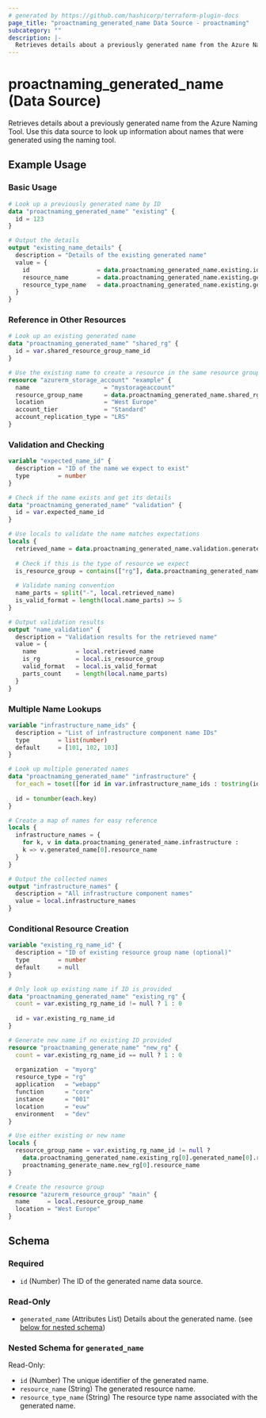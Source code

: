 ```yaml
---
# generated by https://github.com/hashicorp/terraform-plugin-docs
page_title: "proactnaming_generated_name Data Source - proactnaming"
subcategory: ""
description: |-
  Retrieves details about a previously generated name from the Azure Naming Tool. Use this data source to look up information about names that were generated using the naming tool.
---
```


# proactnaming_generated_name (Data Source)

Retrieves details about a previously generated name from the Azure Naming Tool. Use this data source to look up information about names that were generated using the naming tool.

## Example Usage

### Basic Usage

```terraform
# Look up a previously generated name by ID
data "proactnaming_generated_name" "existing" {
  id = 123
}

# Output the details
output "existing_name_details" {
  description = "Details of the existing generated name"
  value = {
    id                   = data.proactnaming_generated_name.existing.id
    resource_name        = data.proactnaming_generated_name.existing.generated_name[0].resource_name
    resource_type_name   = data.proactnaming_generated_name.existing.generated_name[0].resource_type_name
  }
}
```

### Reference in Other Resources

```terraform
# Look up an existing generated name
data "proactnaming_generated_name" "shared_rg" {
  id = var.shared_resource_group_name_id
}

# Use the existing name to create a resource in the same resource group
resource "azurerm_storage_account" "example" {
  name                     = "mystorageaccount"
  resource_group_name      = data.proactnaming_generated_name.shared_rg.generated_name[0].resource_name
  location                 = "West Europe"
  account_tier             = "Standard"
  account_replication_type = "LRS"
}
```

### Validation and Checking

```terraform
variable "expected_name_id" {
  description = "ID of the name we expect to exist"
  type        = number
}

# Check if the name exists and get its details
data "proactnaming_generated_name" "validation" {
  id = var.expected_name_id
}

# Use locals to validate the name matches expectations
locals {
  retrieved_name = data.proactnaming_generated_name.validation.generated_name[0].resource_name
  
  # Check if this is the type of resource we expect
  is_resource_group = contains(["rg"], data.proactnaming_generated_name.validation.generated_name[0].resource_type_name)
  
  # Validate naming convention
  name_parts = split("-", local.retrieved_name)
  is_valid_format = length(local.name_parts) >= 5
}

# Output validation results
output "name_validation" {
  description = "Validation results for the retrieved name"
  value = {
    name           = local.retrieved_name
    is_rg          = local.is_resource_group
    valid_format   = local.is_valid_format
    parts_count    = length(local.name_parts)
  }
}
```

### Multiple Name Lookups

```terraform
variable "infrastructure_name_ids" {
  description = "List of infrastructure component name IDs"
  type        = list(number)
  default     = [101, 102, 103]
}

# Look up multiple generated names
data "proactnaming_generated_name" "infrastructure" {
  for_each = toset([for id in var.infrastructure_name_ids : tostring(id)])
  
  id = tonumber(each.key)
}

# Create a map of names for easy reference
locals {
  infrastructure_names = {
    for k, v in data.proactnaming_generated_name.infrastructure :
    k => v.generated_name[0].resource_name
  }
}

# Output the collected names
output "infrastructure_names" {
  description = "All infrastructure component names"
  value = local.infrastructure_names
}
```

### Conditional Resource Creation

```terraform
variable "existing_rg_name_id" {
  description = "ID of existing resource group name (optional)"
  type        = number
  default     = null
}

# Only look up existing name if ID is provided
data "proactnaming_generated_name" "existing_rg" {
  count = var.existing_rg_name_id != null ? 1 : 0
  
  id = var.existing_rg_name_id
}

# Generate new name if no existing ID provided
resource "proactnaming_generate_name" "new_rg" {
  count = var.existing_rg_name_id == null ? 1 : 0
  
  organization  = "myorg"
  resource_type = "rg"
  application   = "webapp"
  function      = "core"
  instance      = "001"
  location      = "euw"
  environment   = "dev"
}

# Use either existing or new name
locals {
  resource_group_name = var.existing_rg_name_id != null ? 
    data.proactnaming_generated_name.existing_rg[0].generated_name[0].resource_name :
    proactnaming_generate_name.new_rg[0].resource_name
}

# Create the resource group
resource "azurerm_resource_group" "main" {
  name     = local.resource_group_name
  location = "West Europe"
}
```



<!-- schema generated by tfplugindocs -->
## Schema

### Required

- `id` (Number) The ID of the generated name data source.

### Read-Only

- `generated_name` (Attributes List) Details about the generated name. (see [below for nested schema](#nestedatt--generated_name))

<a id="nestedatt--generated_name"></a>
### Nested Schema for `generated_name`

Read-Only:

- `id` (Number) The unique identifier of the generated name.
- `resource_name` (String) The generated resource name.
- `resource_type_name` (String) The resource type name associated with the generated name.
